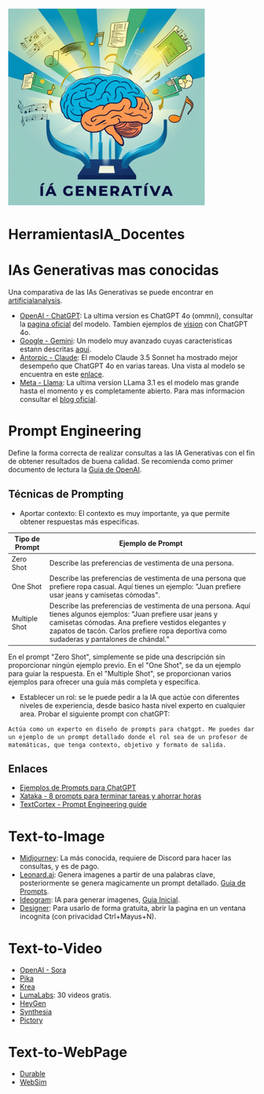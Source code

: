 <img src="https://raw.githubusercontent.com/cgl-itm/HerramientasIA_Docentes/main/assets/IA_generativa.jpg" alt="drawing" style="width:400px;"/> <br>

# HerramientasIA_Docentes

# IAs Generativas mas conocidas
Una comparativa de las IAs Generativas se puede encontrar en [artificialanalysis](https://artificialanalysis.ai/models/claude-35-sonnet).
* [OpenAI - ChatGPT](https://chatgpt.com/): La ultima version es ChatGPT 4o (ommni), consultar la [pagina oficial](https://openai.com/index/hello-gpt-4o/) del modelo. Tambien ejemplos de [vision](https://blog.roboflow.com/gpt-4o-vision-use-cases/) con ChatGPT 4o.
* [Google - Gemini](https://gemini.google.com/app): Un modelo muy avanzado cuyas caracteristicas estann descritas [aqui](https://blog.google/technology/ai/google-gemini-next-generation-model-february-2024/).
* [Antorpic - Claude](https://claude.ai/): El modelo Claude 3.5 Sonnet ha mostrado mejor desempeño que ChatGPT 4o en varias tareas. Una vista al modelo se encuentra en este [enlace](https://beginswithai.com/claude-3-5-sonnet/).
* [Meta - Llama](https://www.meta.ai/): La ultima version LLama 3.1 es el modelo mas grande hasta el momento y es completamente abierto. Para mas informacion consultar el [blog oficial](https://ai.meta.com/blog/meta-llama-3-1/).


# Prompt Engineering
Define la forma correcta de realizar consultas a las IA Generativas con el fin de obtener resultados de buena calidad. Se recomienda como primer documento de lectura la [Guia de OpenAI](https://platform.openai.com/docs/guides/prompt-engineering).

## Técnicas de Prompting
* Aportar contexto: El contexto es muy importante, ya que permite obtener respuestas más especificas. <br>

| Tipo de Prompt   | Ejemplo de Prompt                                                                                                                                           |
|------------------|-------------------------------------------------------------------------------------------------------------------------------------------------------------|
| Zero Shot        | Describe las preferencias de vestimenta de una persona.                                                                                                     |
| One Shot         | Describe las preferencias de vestimenta de una persona que prefiere ropa casual. Aquí tienes un ejemplo: "Juan prefiere usar jeans y camisetas cómodas".   |
| Multiple Shot    | Describe las preferencias de vestimenta de una persona. Aquí tienes algunos ejemplos: "Juan prefiere usar jeans y camisetas cómodas. Ana prefiere vestidos elegantes y zapatos de tacón. Carlos prefiere ropa deportiva como sudaderas y pantalones de chándal."                                                 |

En el prompt "Zero Shot", simplemente se pide una descripción sin proporcionar ningún ejemplo previo. En el "One Shot", se da un ejemplo para guiar la respuesta. En el "Multiple Shot", se proporcionan varios ejemplos para ofrecer una guía más completa y específica.

* Establecer un rol: se le puede pedir a la IA que actúe con diferentes niveles de experiencia, desde basico hasta nivel experto en cualquier area. Probar el siguiente prompt con chatGPT:

````
Actúa como un experto en diseño de prompts para chatgpt. Me puedes dar un ejemplo de un prompt detallado donde el rol sea de un profesor de matemáticas, que tenga contexto, objetivo y formato de salida. 
````  

## Enlaces
* [Ejemplos de Prompts para ChatGPT](https://ua-data7.github.io/introllms/chatgpt_prompts/)
* [Xataka - 8 prompts para terminar tareas y ahorrar horas](https://www.xataka.com/robotica-e-ia/ocho-prompts-chatgpt-para-terminar-tareas-segundos-ahorrar-horas-trabajo)
* [TextCortex - Prompt Engineering guide](https://textcortex.com/es/post/prompt-engineering-guide)

# Text-to-Image
* [Midjourney](https://www.midjourney.com/home): La más conocida, requiere de Discord para hacer las consultas, y es de pago.
* [Leonard.ai](https://leonardo.ai/): Genera imagenes a partir de una palabras clave, posteriormente se genera magicamente un prompt detallado. [Guia de Prompts](https://leonadoai.com/ai-prompts/).
* [Ideogram](https://ideogram.ai/login): IA para generar imagenes, [Guia Inicial](https://docs.ideogram.ai/using-ideogram/getting-started/the-basics-step-by-step).
* [Designer](https://designer.microsoft.com/): Para usarlo de forma gratuita, abrir la pagina en un ventana incognita (con privacidad Ctrl+Mayus+N).

# Text-to-Video
* [OpenAI - Sora](https://soorai.com/)
* [Pika](https://pikartai.com/labs/)
* [Krea](https://www.krea.ai/home)
* [LumaLabs](https://lumalabs.ai/dream-machine): 30 videos gratis.
* [HeyGen](https://www.heygen.com/)
* [Synthesia](https://www.synthesia.io/)
* [Pictory](https://pictory.ai/)

# Text-to-WebPage
* [Durable](http://Durable.co)
* [WebSim](https://websim.ai/)


